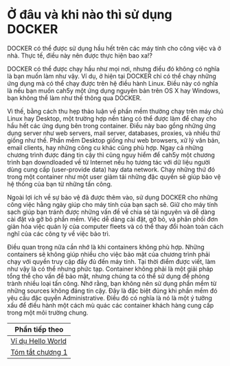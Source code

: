 # Ở đâu và khi nào thì sử dụng DOCKER

DOCKER có thể được sử dụng hầu hết trên các máy tính cho công việc và ở nhà. Thực tế, điều này nên được thực hiện bao xa!?

DOCKER có thể được chạy hầu như mọi nơi, nhưng điều đó không có nghĩa là bạn muốn làm như vậy. Ví dụ, ở hiện tại DOCKER chỉ có thể chạy những ứng dụng mà có thể chạy được trên hệ điều hành Linux. Điều này có nghĩa là nếu bạn muốn cah5y một ứng dụng nguyên bản trên OS X hay Windows, bạn không thể làm như thế thông qua DOCKER.

Vì thế, bằng cách thu hẹp thảo luận về phần mềm thường chạy trên máy chủ Linux hay Desktop, một trường hợp nền tảng có thể được làm để chay cho hầu hết các ứng dụng bên trong container. Điều này bao gồng những ứng dụng server như web servers, mail server, databases, proxies, và nhiều thứ giống như thế. Phần mềm Desktop giống như web browsers, xữ lý văn bản, email clients, hay những công cu khác cũng phù hợp. Ngay cả những chương trình được đáng tin cậy thì cũng nguy hiểm để cah5y một chương trình bạn downdloaded về từ Internet nếu họ tương tác với dữ liệu người dùng cung cấp (user-provide data) hay data network. Chạy những thứ đó trong một container như một user giảm tải những đặc quyền sẽ giúp bảo vệ hệ thống của bạn từ những tấn công.

Ngoài lợi ích về sự bảo vệ đã được thêm vào, sử dụng DOCKER cho những công việc hằng ngày giúp cho máy tính của bạn sạch sẽ. Giữ cho máy tính sạch giúp bạn tránh được những vấn đề về chia sẻ tài nguyên và dễ dàng cài đặt và gỡ bỏ phần mềm. Việc dễ dàng cài đặt, gỡ bỏ, và phân phối đơn giản hóa việc quản lý của computer fleets và có thể thay đổi hoàn toàn cách nghĩ của các công ty về việc bảo trì.

Điều quan trọng nữa cần nhớ là khi containers không phù hợp. Những containers sẽ không giúp nhiều cho việc bảo mật của chương trình phải chạy với quyền truy cập đầy đủ đến máy tính. Tại thời điểm được viết, làm như vậy là có thể nhưng phức tạp. Container không phải là một giải pháp tổng thể cho vấn đề bảo mật, nhưng chúng ta có thể sử dụng để phòng trành nhiều loại tấn công. Nhớ rằng, bạn không nên sử dụng phần mềm từ những sources không đáng tin cậy. Đây là đặc biệt đúng khi phần mềm đó yêu cầu đặc quyền Administrative. Điều đó có nghĩa là nó là một ý tưởng xấu để điều hành một cách mù quác các container khách hàng cung cấp trong một môi trường chung.

| Phần tiếp theo                      |
| ----------------------------------- |
| [Ví dụ Hello World](https://github.com/vuongmao/docker-in-action-vn/blob/master/1.5.example-hello-world.md#v%C3%AD-d%E1%BB%A5-hello-world) |
| [Tóm tắt chương 1](https://github.com/vuongmao/docker-in-action-vn/blob/master/1.6.Summary.md#t%C3%B3m-t%E1%BA%AFt) |

